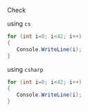 Check

using `cs`

```cs
for (int i=0; i<42; i++)
{
   Console.WriteLine(i);
}
```

using `csharp`

```csharp
for (int i=0; i<42; i++)
{
   Console.WriteLine(i);
}
```
